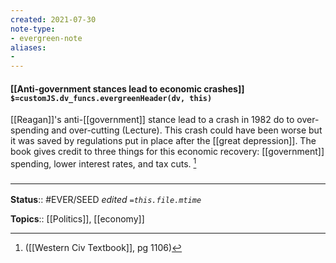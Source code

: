 ```yaml
---
created: 2021-07-30
note-type: 
- evergreen-note
aliases:
- 
---
```


#### [[Anti-government stances lead to economic crashes]] `$=customJS.dv_funcs.evergreenHeader(dv, this)`

[[Reagan]]'s anti-[[government]] stance lead to a crash in 1982 do to over-spending and over-cutting (Lecture). This crash could have been worse but it was saved by regulations put in place after the [[great depression]]. The book gives credit to three things for this economic recovery: [[government]] spending, lower interest rates, and tax cuts. [^1]

[^1]: ([[Western Civ Textbook]], pg 1106)

### <hr class="footnote"/>

**Status**:: #EVER/SEED
*edited `=this.file.mtime`*

**Topics**:: [[Politics]], [[economy]]


